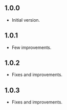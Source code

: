 ## 1.0.0

- Initial version.

## 1.0.1

- Few improvements.

## 1.0.2

- Fixes and improvements.

## 1.0.3

- Fixes and improvements.
